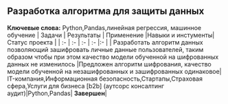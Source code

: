 ## Разработка алгоритма для защиты данных
**Ключевые слова:** Python,Pandas,линейная регрессия, машинное обучение
| Задачи | Результаты | Применение |Навыки и инстументы| Статус проекта |
| :- | :- | :- | :- |:- |
| Разработать алгоритм данных позволяющий зашифровать личные данные пользователей, таким образом чтобы при этом качество модели обученной на шифрованных данных не изменилось |Предложен алгоритм шифрования, качество модели обученной на незашифрованных и зашифрованных одинаковое| IT-компания,Информационная безопасность,Стартапы,Страховая сфера,Услуги для бизнеса [b2b] (аутсорс консалтинг аудит)|Python,Pandas| **Завершен**|


